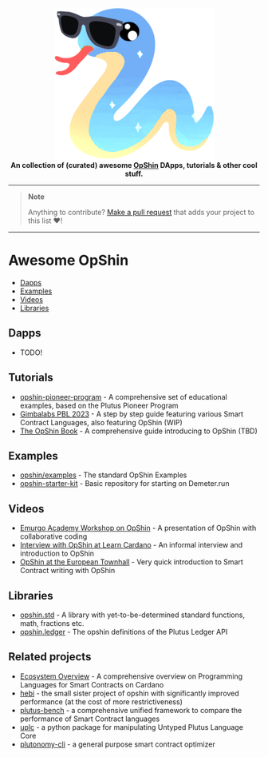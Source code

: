 <p align="center">
    <img src="awesome-opshin.png" alt="Awesome OpShin"/>
    <br/>
    <strong>An collection of (curated) awesome <a href="https://opshin.dev" alt="opshin.dev"/>OpShin</a> DApps, tutorials & other cool stuff.</strong>
</p>

---

> **Note**
>
> Anything to contribute? [Make a pull request](https://github.com/OpShin/awesome-opshin/pulls) that adds your project to this list :heart:!

---

# Awesome OpShin

- [Dapps](#Dapps)
- [Examples](#Examples)
- [Videos](#Videos)
- [Libraries](#Libraries)


## Dapps

- TODO! 

## Tutorials

- [opshin-pioneer-program](https://github.com/OpShin/opshin-pioneer-program) - A comprehensive set of educational examples, based on the Plutus Pioneer Program
- [Gimbalabs PBL 2023](https://plutuspbl.io/modules/101/1017) - A step by step guide featuring various Smart Contract Languages, also featuring OpShin (WIP)
- [The OpShin Book](https://book.opshin.dev/) - A comprehensive guide introducing to OpShin (TBD)

## Examples

- [opshin/examples](https://github.com/OpShin/opshin/tree/main/examples) - The standard OpShin Examples
- [opshin-starter-kit](https://github.com/OpShin/opshin-starter-kit) - Basic repository for starting on Demeter.run

## Videos

- [Emurgo Academy Workshop on OpShin](https://www.youtube.com/watch?v=S-GgkDsUBpQ) - A presentation of OpShin with collaborative coding
- [Interview with OpShin at Learn Cardano](https://www.youtube.com/watch?v=JXmTpLZnHjU) - An informal interview and introduction to OpShin
- [OpShin at the European Townhall](https://youtu.be/RcnDpwT9LvQ?t=310) - Very quick introduction to Smart Contract writing with OpShin

## Libraries

- [opshin.std](https://github.com/OpShin/opshin/tree/main/opshin/std) - A library with yet-to-be-determined standard functions, math, fractions etc.
- [opshin.ledger](https://github.com/OpShin/opshin/tree/main/opshin/ledger) - The opshin definitions of the Plutus Ledger API

## Related projects

- [Ecosystem Overview](https://aiken-lang.org/ecosystem-overview) - A comprehensive overview on Programming Languages for Smart Contracts on Cardano
- [hebi](https://github.com/OpShin/hebi) - the small sister project of opshin with significantly improved performance (at the cost of more restrictiveness)
- [plutus-bench](https://github.com/OpShin/plutus-bench) - a comprehensive unified framework to compare the performance of Smart Contract languages
- [uplc](https://github.com/OpShin/uplc) - a python package for manipulating Untyped Plutus Language Core
- [plutonomy-cli](https://github.com/OpShin/plutonomy-cli) - a general purpose smart contract optimizer
